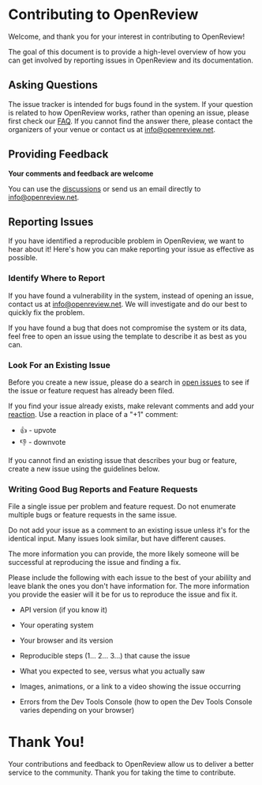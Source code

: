 # Contributing to OpenReview

Welcome, and thank you for your interest in contributing to OpenReview!

The goal of this document is to provide a high-level overview of how you can get involved by reporting issues in OpenReview and its documentation.

## Asking Questions

The issue tracker is intended for bugs found in the system. If your question is related to how OpenReview works, rather than opening an issue, please first check our [FAQ](https://openreview.net/faq). If you cannot find the answer there, please contact the organizers of your venue or contact us at info@openreview.net.

## Providing Feedback

**Your comments and feedback are welcome**

You can use the [discussions](https://github.com/openreview/openreview/discussions) or send us an email directly to info@openreview.net.

## Reporting Issues

If you have identified a reproducible problem in OpenReview, we want to hear about it! Here's how you can make reporting your issue as effective as possible.

### Identify Where to Report

If you have found a vulnerability in the system, instead of opening an issue, contact us at info@openreview.net. We will investigate and do our best to quickly fix the problem.

If you have found a bug that does not compromise the system or its data, feel free to open an issue using the template to describe it as best as you can.

### Look For an Existing Issue

Before you create a new issue, please do a search in [open issues](https://github.com/openreview/openreview/issues) to see if the issue or feature request has already been filed.

If you find your issue already exists, make relevant comments and add your [reaction](https://github.com/blog/2119-add-reactions-to-pull-requests-issues-and-comments). Use a reaction in place of a "+1" comment:

* 👍 - upvote
* 👎 - downvote

If you cannot find an existing issue that describes your bug or feature, create a new issue using the guidelines below.

### Writing Good Bug Reports and Feature Requests

File a single issue per problem and feature request. Do not enumerate multiple bugs or feature requests in the same issue.

Do not add your issue as a comment to an existing issue unless it's for the identical input. Many issues look similar, but have different causes.

The more information you can provide, the more likely someone will be successful at reproducing the issue and finding a fix.

Please include the following with each issue to the best of your abililty and leave blank the ones you don't have information for. The more information you provide the easier will it be for us to reproduce the issue and fix it.

* API version (if you know it)

* Your operating system

* Your browser and its version

* Reproducible steps (1... 2... 3...) that cause the issue

* What you expected to see, versus what you actually saw

* Images, animations, or a link to a video showing the issue occurring

* Errors from the Dev Tools Console (how to open the Dev Tools Console varies depending on your browser)

# Thank You!

Your contributions and feedback to OpenReview allow us to deliver a better service to the community. Thank you for taking the time to contribute.
